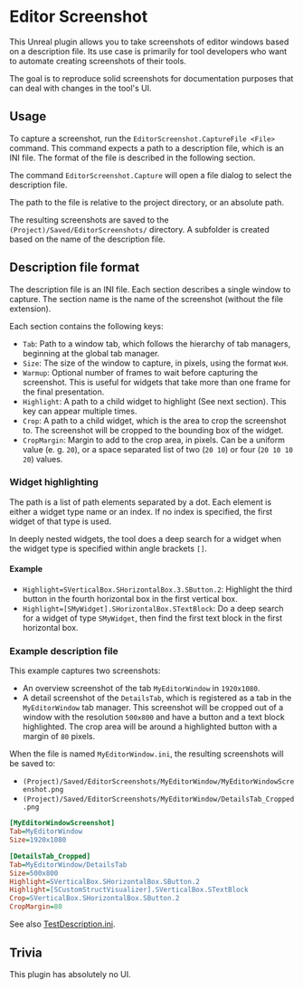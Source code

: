 # Editor Screenshot

This Unreal plugin allows you to take screenshots of editor windows based on a description file.
Its use case is primarily for tool developers who want to automate creating screenshots of their tools.

The goal is to reproduce solid screenshots for documentation purposes that can deal with changes in the tool's UI.

## Usage

To capture a screenshot, run the `EditorScreenshot.CaptureFile <File>` command.
This command expects a path to a description file, which is an INI file. The format of the file is described in the following section.

The command `EditorScreenshot.Capture` will open a file dialog to select the description file.

The path to the file is relative to the project directory, or an absolute path.

The resulting screenshots are saved to the `(Project)/Saved/EditorScreenshots/` directory.
A subfolder is created based on the name of the description file.

## Description file format

The description file is an INI file.
Each section describes a single window to capture.
The section name is the name of the screenshot (without the file extension).

Each section contains the following keys:

- `Tab`: Path to a window tab, which follows the hierarchy of tab managers, beginning at the global tab manager.
- `Size`: The size of the window to capture, in pixels, using the format `WxH`.
- `Warmup`: Optional number of frames to wait before capturing the screenshot. This is useful for widgets that take more than one frame for the final presentation.
- `Highlight`: A path to a child widget to highlight (See next section). This key can appear multiple times.
- `Crop`: A path to a child widget, which is the area to crop the screenshot to. The screenshot will be cropped to the bounding box of the widget.
- `CropMargin`: Margin to add to the crop area, in pixels. Can be a uniform value (e. g. `20`), or a space separated list of two (`20 10`) or four (`20 10 10 20`) values.

### Widget highlighting

The path is a list of path elements separated by a dot.
Each element is either a widget type name or an index.
If no index is specified, the first widget of that type is used.

In deeply nested widgets, the tool does a deep search for a widget when the widget type is specified within angle brackets `[]`.

#### Example

- `Highlight=SVerticalBox.SHorizontalBox.3.SButton.2`: Highlight the third button in the fourth horizontal box in the first vertical box.
- `Highlight=[SMyWidget].SHorizontalBox.STextBlock`: Do a deep search for a widget of type `SMyWidget`, then find the first text block in the first horizontal box.

### Example description file

This example captures two screenshots:

- An overview screenshot of the tab `MyEditorWindow` in `1920x1080`.
- A detail screenshot of the `DetailsTab`, which is registered as a tab in the `MyEditorWindow` tab manager.
  This screenshot will be cropped out of a window with the resolution `500x800` and have a button and a text block highlighted. The crop area will be around a highlighted button with a margin of `80` pixels.

When the file is named `MyEditorWindow.ini`, the resulting screenshots will be saved to:

- `(Project)/Saved/EditorScreenshots/MyEditorWindow/MyEditorWindowScreenshot.png`
- `(Project)/Saved/EditorScreenshots/MyEditorWindow/DetailsTab_Cropped.png`

```ini
[MyEditorWindowScreenshot]
Tab=MyEditorWindow
Size=1920x1080

[DetailsTab_Cropped]
Tab=MyEditorWindow/DetailsTab
Size=500x800
Highlight=SVerticalBox.SHorizontalBox.SButton.2
Highlight=[SCustomStructVisualizer].SVerticalBox.STextBlock
Crop=SVerticalBox.SHorizontalBox.SButton.2
CropMargin=80
```

See also [TestDescription.ini](Source/EditorScreenshot/Private/Tests/TestDescription.ini).

## Trivia

This plugin has absolutely no UI.
